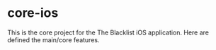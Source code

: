 # core-ios
This is the core project for the The Blacklist iOS application. Here are defined the main/core features.
